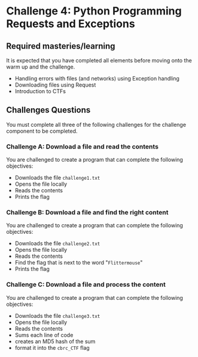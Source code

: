 # Challenge 4: Python Programming Requests and Exceptions

## Required masteries/learning

It is expected that you have completed all elements before moving onto the warm up and the challenge.

* Handling errors with files (and networks) using Exception handling
* Downloading files using Request
* Introduction to CTFs

## Challenges Questions

You must complete all three of the following challenges for the challenge component to be completed. 

### Challenge A: Download a file and read the contents

You are challenged to create a program that can complete the following objectives:

* Downloads the file `challenge1.txt`
* Opens the file locally
* Reads the contents
* Prints the flag

### Challenge B: Download a file and find the right content

You are challenged to create a program that can complete the following objectives:

* Downloads the file `challenge2.txt`
* Opens the file locally
* Reads the contents
* Find the flag that is next to the word "`Flittermouse`"
* Prints the flag

### Challenge C: Download a file and process the content

You are challenged to create a program that can complete the following objectives:

* Downloads the file `challenge3.txt`
* Opens the file locally
* Reads the contents
* Sums each line of code
* creates an MD5 hash of the sum
* format it into the `cbrc_CTF` flag
